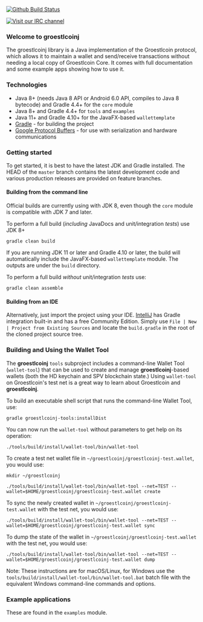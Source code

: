 [![Github Build Status](https://github.com/Groestlcoin/groestlcoinj/workflows/Java%20CI/badge.svg)](https://github.com/Groestlcoin/groestlcoinj/actions)

[![Visit our IRC channel](https://kiwiirc.com/buttons/irc.libera.chat/groestlcoin.png)](https://kiwiirc.com/nextclient/irc.libera.chat/groestlcoin)

### Welcome to groestlcoinj

The groestlcoinj library is a Java implementation of the Groestlcoin protocol, which allows it to maintain a wallet and send/receive transactions without needing a local copy of Groestlcoin Core. It comes with full documentation and some example apps showing how to use it.

### Technologies

* Java 8+ (needs Java 8 API or Android 6.0 API, compiles to Java 8 bytecode) and Gradle 4.4+ for the `core` module
* Java 8+ and Gradle 4.4+ for `tools` and `examples`
* Java 11+ and Gradle 4.10+ for the JavaFX-based `wallettemplate`
* [Gradle](https://gradle.org/) - for building the project
* [Google Protocol Buffers](https://github.com/google/protobuf) - for use with serialization and hardware communications

### Getting started

To get started, it is best to have the latest JDK and Gradle installed. The HEAD of the `master` branch contains the latest development code and various production releases are provided on feature branches.

#### Building from the command line

Official builds are currently using with JDK 8, even though the `core` module is compatible with JDK 7 and later.

To perform a full build (*including* JavaDocs and unit/integration *tests*) use JDK 8+
```
gradle clean build
```
If you are running JDK 11 or later and Gradle 4.10 or later, the build will automatically include the JavaFX-based `wallettemplate` module. The outputs are under the `build` directory.

To perform a full build *without* unit/integration *tests* use:
```
gradle clean assemble
```

#### Building from an IDE

Alternatively, just import the project using your IDE. [IntelliJ](http://www.jetbrains.com/idea/download/) has Gradle integration built-in and has a free Community Edition. Simply use `File | New | Project from Existing Sources` and locate the `build.gradle` in the root of the cloned project source tree.

### Building and Using the Wallet Tool

The **groestlcoinj** `tools` subproject includes a command-line Wallet Tool (`wallet-tool`) that can be used to create and manage **groestlcoinj**-based wallets (both the HD keychain and SPV blockchain state.) Using `wallet-tool` on Groestlcoin's test net is a great way to learn about Groestlcoin and **groestlcoinj**.

To build an executable shell script that runs the command-line Wallet Tool, use:
```
gradle groestlcoinj-tools:installDist
```

You can now run the `wallet-tool` without parameters to get help on its operation:
```
./tools/build/install/wallet-tool/bin/wallet-tool
```

To create a test net wallet file in `~/groestlcoinj/groestlcoinj-test.wallet`, you would use:
```
mkdir ~/groestlcoinj
```
```
./tools/build/install/wallet-tool/bin/wallet-tool --net=TEST --wallet=$HOME/groestlcoinj/groestlcoinj-test.wallet create
```

To sync the newly created wallet in `~/groestlcoinj/groestlcoinj-test.wallet` with the test net, you would use:
```
./tools/build/install/wallet-tool/bin/wallet-tool --net=TEST --wallet=$HOME/groestlcoinj/groestlcoinj-test.wallet sync
```

To dump the state of the wallet in `~/groestlcoinj/groestlcoinj-test.wallet` with the test net, you would use:
```
./tools/build/install/wallet-tool/bin/wallet-tool --net=TEST --wallet=$HOME/groestlcoinj/groestlcoinj-test.wallet dump
```

Note: These instructions are for macOS/Linux, for Windows use the `tools/build/install/wallet-tool/bin/wallet-tool.bat` batch file with the equivalent Windows command-line commands and options.

### Example applications

These are found in the `examples` module.
